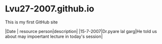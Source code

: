# Lvu27-2007.github.io
This is my first GitHub site

|Date | resource person|description|
|15-7-2007|Dr.pyare lal garg|He told us about may impoertant lecture in today's session|
